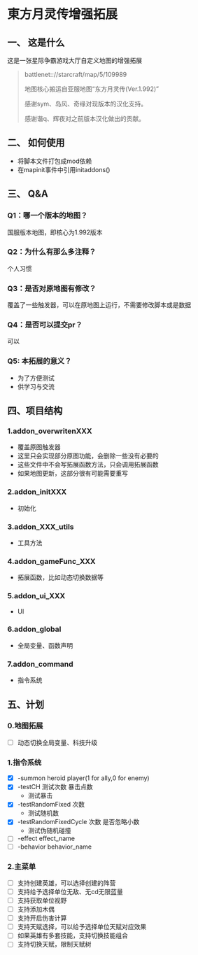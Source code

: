 # 東方月灵传增强拓展

## 一、 这是什么
这是一张星际争霸游戏大厅自定义地图的增强拓展

> battlenet:://starcraft/map/5/109989
>
> 地图核心搬运自亚服地图“东方月灵传(Ver.1.992)”
>
> 感谢sym、岛风、奇缘对现版本的汉化支持。
>
> 感谢谐q、辉夜对之前版本汉化做出的贡献。

## 二、 如何使用
- 将脚本文件打包成mod依赖
- 在mapinit事件中引用initaddons()

## 三、 Q&A
### Q1：哪一个版本的地图？

国服版本地图，即核心为1.992版本

### Q2：为什么有那么多注释？

个人习惯

### Q3：是否对原地图有修改？

覆盖了一些触发器，可以在原地图上运行，不需要修改脚本或是数据

### Q4：是否可以提交pr？

可以

### Q5: 本拓展的意义？

- 为了方便测试
- 供学习与交流

## 四、项目结构

### 1.addon_overwritenXXX
- 覆盖原图触发器
- 这里只会实现部分原图功能，会删除一些没有必要的
- 这些文件中不会写拓展函数方法，只会调用拓展函数
- 如果地图更新，这部分很有可能需要重写
### 2.addon_initXXX
- 初始化
### 3.addon_XXX_utils
- 工具方法
### 4.addon_gameFunc_XXX
- 拓展函数，比如动态切换数据等
### 5.addon_ui_XXX
- UI
### 6.addon_global
- 全局变量、函数声明
### 7.addon_command
- 指令系统
## 五、计划
### 0.地图拓展
- [ ] 动态切换全局变量、科技升级
### 1.指令系统
- [x] -summon heroid player(1 for ally,0 for enemy)
- [x] -testCH 测试次数 暴击点数
  - 测试暴击
- [x] -testRandomFixed 次数
  - 测试随机数
- [x] -testRandomFixedCycle 次数 是否忽略小数
  - 测试伪随机碰撞
- [ ] -effect effect_name
- [ ] -behavior behavior_name

### 2.主菜单
- [ ] 支持创建英雄，可以选择创建的阵营
- [ ] 支持给予选择单位无敌、无cd无限蓝量
- [ ] 支持获取单位视野
- [ ] 支持添加木偶
- [ ] 支持开启伤害计算
- [ ] 支持天赋选择，可以给予选择单位天赋对应效果
- [ ] 如果英雄有多套技能，支持切换技能组合
- [ ] 支持切换天赋，限制天赋树